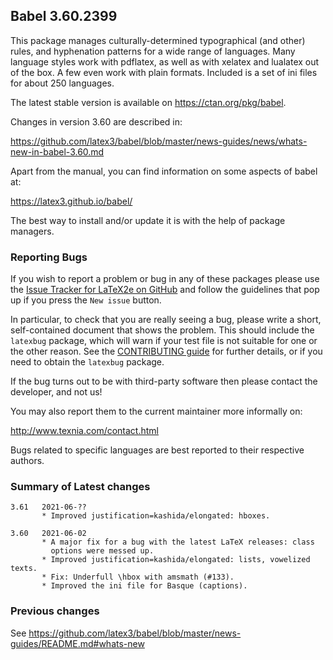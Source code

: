 ## Babel 3.60.2399

This package manages culturally-determined typographical (and other)
rules, and hyphenation patterns for a wide range of languages. Many
language styles work with pdflatex, as well as with xelatex and
lualatex out of the box. A few even work with plain formats. Included
is a set of ini files for about 250 languages.

The latest stable version is available on <https://ctan.org/pkg/babel>.

Changes in version 3.60 are described in:

https://github.com/latex3/babel/blob/master/news-guides/news/whats-new-in-babel-3.60.md

Apart from the manual, you can find information on some aspects of babel at:

https://latex3.github.io/babel/

The best way to install and/or update it is with the help of package
managers.

### Reporting Bugs

If you wish to report a problem or bug in any of these packages please
use the
[Issue Tracker for LaTeX2e on GitHub](https://github.com/latex3/babel/issues)
and follow the guidelines that pop up if you press the `New issue`
button.

In particular, to check that you are really seeing a bug, please write
a short, self-contained document that shows the problem. This should
include the `latexbug` package, which will warn if your test file is
not suitable for one or the other reason. See the
[CONTRIBUTING guide](https://github.com/latex3/latex2e/blob/master/CONTRIBUTING.md)
for further details, or if you need to obtain the `latexbug` package.

If the bug turns out to be with third-party software then please
contact the developer, and not us!

You may also report them to the current maintainer more informally on:

   http://www.texnia.com/contact.html

Bugs related to specific languages are best reported to their
respective authors.

### Summary of Latest changes
```
3.61   2021-06-??
       * Improved justification=kashida/elongated: hboxes.
       
3.60   2021-06-02
       * A major fix for a bug with the latest LaTeX releases: class
         options were messed up.
       * Improved justification=kashida/elongated: lists, vowelized texts.
       * Fix: Underfull \hbox with amsmath (#133).
       * Improved the ini file for Basque (captions).
```

### Previous changes

See https://github.com/latex3/babel/blob/master/news-guides/README.md#whats-new

